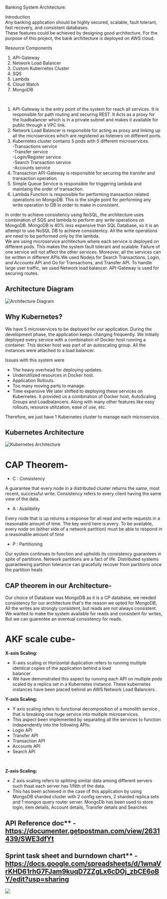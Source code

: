 Banking System Architecture:<br>

Introduction<br>
Any banking application should be highly secured, scalable, fault tolerant, fast recovery, and consistent databases.<br>
These features could be achieved by designing good architecture. For the purpose of this project, the bank architecture is deployed on AWS cloud.<br>

Resource Components<br>
1) API-Gateway
2) Network Load Balancer
3) Custom Kubernetes Cluster
4) SQS
5) Lambda
5) Cloud Watch
6) MongoDB
<br>

1) API-Gateway is the entry point of the system for reach all services. It is responsible for path routing and securing REST. It Acts as a proxy for the loadbalancer which is in a private subnet and makes it available for public through a VPC link.
2) Network Load Balancer is responsible for acting as proxy and linking up all the microservices which are registered as listeners on different ports.
3) Kubernetes cluster contains 5 pods with 5 different microservices.<br>
   -Transactions service<br>
   -Transfer service<br>
   -Login/Register service<br>
   -Search Transaction service<br>
   -Accounts service<br>
4) Transaction API-Gateway is responsible for securing the transfer and transaction operation.
5) Simple Queue Service is responsible for triggering lambda and maintaing the order of transaction.
6) Lambda Function is responsible for performing transaction related operations on MongoDB. This is the single point for performing any write operation to DB in order to make in consistent.<br>

In order to achieve consistency using NoSQL, the architecture uses combination of SQS and lambda to perform any write operations on MongoDB. MongoDB is 40% less expensive than SQL Database, so it is an attempt to use NoSQL DB to achieve consistentcy. All the write operations are need to be performed only by the lambda. <br>
We are using microservice architecture where each service is deployed on different pods. This makes the system fault tolerant and scalable. Failure of one service will not affect the other services. Moreover, all the services can be written in different APIs.We used Nodejs for Search Transactions, Login, and Accounts API and Go for Transactions, and Transfer API.
To handle large user traffic, we used Network load balancer. API-Gateway is used for securing routes.  

## Architecture Diagram

![Architecture Diagram](https://github.com/kowshhal97/Online-Bank/blob/master/Architecture%20Diagram.jpg)

## Why Kubernetes?

We have 5 microservices to be deployed for our application. During the development phase, the application keeps changing frequently. We initially deployed every service with a combination of Docker host running a container. This docker host was part of an autoscaling group. All the instances were attached to a load balancer.

Issues with this system were

- The heavy overhead for deploying updates.
- Underutilized resources in Docker host.
- Application Rollouts.
- Too many moving parts to manage.
- Time expensive
We later shifted to deploying these services on Kubernetes. It provided us a combination of Docker host, AutoScaling Groups and Loadbalancers. Along with many other features like easy rollouts, resource utilization, ease of use, etc.

Therefore, we just have 1 Kubernetes cluster to manage each microservice.

## Kubernetes Architecture

![Kubernetes Architecture](https://github.com/kowshhal97/Online-Bank/blob/master/KubernetesArc.jpg)


# CAP Theorem-

- C : Consistency

A guarantee that every node in a distributed cluster returns the same, most recent, successful write. Consistency refers to every client having the same view of the data. 

- A : Availibility

Every node that is up returns a response for all read and write requests in a reasonable amount of time. The key word here is every. To be available, every node on (either side of a network partition) must be able to respond in a reasonable amount of time

- P : Partitioning

Our system continues to function and upholds its consistency guarantees in spite of partitions. Network partitions are a fact of life. Distributed systems guaranteeing partition tolerance can gracefully recover from partitions once the partition heals

## CAP theorem in our Architecture-

Our choice of Database was MongoDB as it is a CP database, we needed consistency for our architecture that's the reason we opted for MongoDB, All the writes are strongly consistent, but reads are not always consistent. We wanted to make the system available for reads and consistent for writes, But we can guarentee an eventual consistency for reads.

# AKF scale cube-

**X-axis Scaling:**

 - X-axis scaling or Horizontal duplication refers to running multiple identical copies of the application behind a load  
 balancer. 
 -  We have demonstrated this aspect by running each API on multiple pods scaled by a replica set in a Kubernetes instance. These kubernetes instances have been placed behind an AWS Network Load Balancers .<br/>
     

**Y-axis Scaling:**

 - Y axis scaling refers to functional decomposition of a monolith service , that is breaking one huge service into multiple microservices. <br/>
 - This aspect been implemented by separating all the services to function independently into the following APIs:
  - Login API
  - Transfer API
  - Transaction API
  - Accounts API
  - Search API
<br/>

**Z-axis Scaling:**

 - Z axis scaling refers to splitting similar data among different servers such thaat each server has 1/Nth of the data.<br/>
 - This has been achieved in the case of this application by using MongoDB sharded cluster with 2 config servers, 2 sharded replica sets and 1 mongos query router server. MongoDb has been used to store login, item details, Account details, Transfer details and Searches <br/>

## API Reference doc** - https://documenter.getpostman.com/view/2631439/SWE3dfYt

## Sprint task sheet and burndown chart** - https://docs.google.com/spreadsheets/d/1wnaVrKHD61rhG7FJam9kuqD7ZZgLx6cDOj_zbCE6oBY/edit?usp=sharing

![](https://github.com/gopinathsjsu/team-project-cmpe202-team-project/blob/master/burndown_chart.png)
